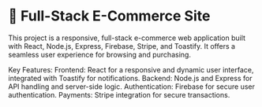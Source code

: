 # 🛒 Full-Stack E-Commerce Site
This project is a responsive, full-stack e-commerce web application built with React, Node.js, Express, Firebase, Stripe, and Toastify. It offers a seamless user experience for browsing and purchasing.

Key Features:
Frontend: React for a responsive and dynamic user interface, integrated with Toastify for notifications.
Backend: Node.js and Express for API handling and server-side logic.
Authentication: Firebase for secure user authentication.
Payments: Stripe integration for secure transactions.
